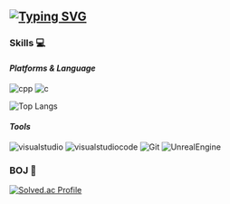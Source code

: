 
<!-- https://readme-typing-svg.demolab.com/demo/?size=30&duration=4000&color=1ACD00&lines=Hello+I%27m+Gihoon -->
[![Typing SVG](https://readme-typing-svg.demolab.com?font=Fira+Code&size=30&duration=4000&pause=1000&color=1ACD00&width=435&lines=Hello+I'm+Gihoon)](https://git.io/typing-svg)
---

### Skills 💻

#### _Platforms & Language_

![cpp](https://img.shields.io/badge/cpp-00599C.svg?&style=for-the-badge&logo=cplusplus&logoColor=white)
![c](https://img.shields.io/badge/c-6CADDF.svg?&style=for-the-badge&logo=c&logoColor=white)

![Top Langs](https://github-readme-stats.vercel.app/api/top-langs/?username=Qussong&layout=compact)

#### _Tools_

![visualstudio](https://img.shields.io/badge/visualstudio-5C2D91.svg?&style=for-the-badge&logo=visualstudio&logoColor=white)
![visualstudiocode](https://img.shields.io/badge/visualstudiocode-007ACC.svg?&style=for-the-badge&logo=visualstudio&logoColor=white)
![Git](https://img.shields.io/badge/Git-F05032.svg?&style=for-the-badge&logo=Git&logoColor=white)
![UnrealEngine](https://img.shields.io/badge/Unreal-0E1128.svg?&style=for-the-badge&logo=UnrealEngine&logoColor=white)

### BOJ 📒

[![Solved.ac Profile](http://mazassumnida.wtf/api/v2/generate_badge?boj=kih0976)](https://solved.ac/kih0976/)

<!--
<a href="https://github.com/devxb/gitanimals">
  <img
    src="https://render.gitanimals.org/lines/Qussong?pet-id=647167602801760820"
    width="600"
    height="120"
  />
</a>
-->

<!--
[ 방문자 수 확인 ]
https://hits.seeyoufarm.com/

[ 로고 만들기 ]
https://simpleicons.org/
-->
